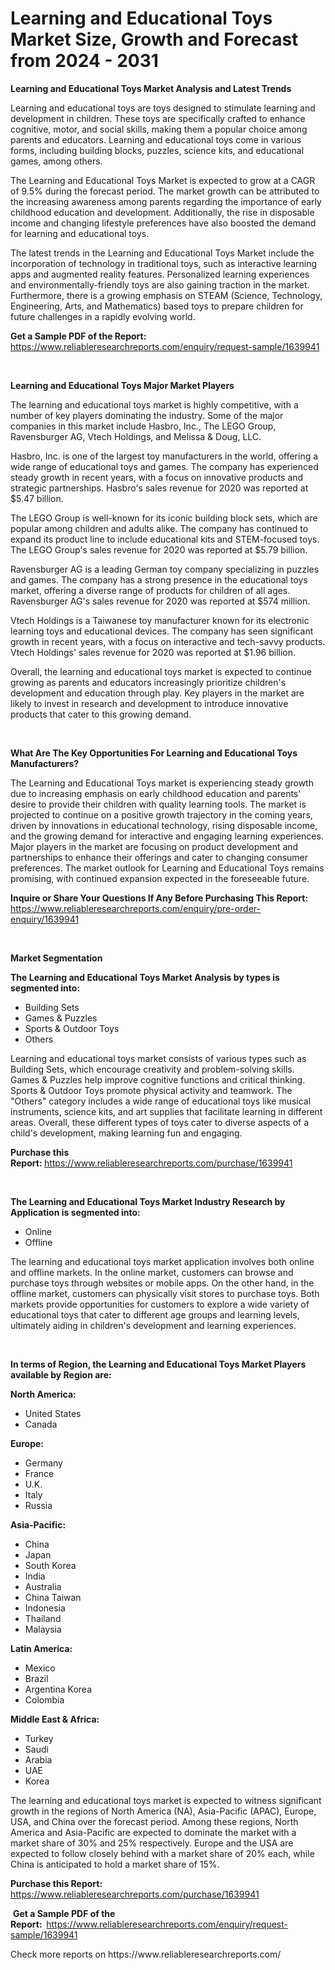 <p><h1>Learning and Educational Toys Market Size, Growth and Forecast from 2024 - 2031</h1></p><p><strong>Learning and Educational Toys Market Analysis and Latest Trends</strong></p>
<p><p>Learning and educational toys are toys designed to stimulate learning and development in children. These toys are specifically crafted to enhance cognitive, motor, and social skills, making them a popular choice among parents and educators. Learning and educational toys come in various forms, including building blocks, puzzles, science kits, and educational games, among others.</p><p>The Learning and Educational Toys Market is expected to grow at a CAGR of 9.5% during the forecast period. The market growth can be attributed to the increasing awareness among parents regarding the importance of early childhood education and development. Additionally, the rise in disposable income and changing lifestyle preferences have also boosted the demand for learning and educational toys.</p><p>The latest trends in the Learning and Educational Toys Market include the incorporation of technology in traditional toys, such as interactive learning apps and augmented reality features. Personalized learning experiences and environmentally-friendly toys are also gaining traction in the market. Furthermore, there is a growing emphasis on STEAM (Science, Technology, Engineering, Arts, and Mathematics) based toys to prepare children for future challenges in a rapidly evolving world.</p></p>
<p><strong>Get a Sample PDF of the Report:&nbsp;</strong> <a href="https://www.reliableresearchreports.com/enquiry/request-sample/1639941">https://www.reliableresearchreports.com/enquiry/request-sample/1639941</a></p>
<p>&nbsp;</p>
<p><strong>Learning and Educational Toys Major Market Players</strong></p>
<p><p>The learning and educational toys market is highly competitive, with a number of key players dominating the industry. Some of the major companies in this market include Hasbro, Inc., The LEGO Group, Ravensburger AG, Vtech Holdings, and Melissa & Doug, LLC.</p><p>Hasbro, Inc. is one of the largest toy manufacturers in the world, offering a wide range of educational toys and games. The company has experienced steady growth in recent years, with a focus on innovative products and strategic partnerships. Hasbro's sales revenue for 2020 was reported at $5.47 billion.</p><p>The LEGO Group is well-known for its iconic building block sets, which are popular among children and adults alike. The company has continued to expand its product line to include educational kits and STEM-focused toys. The LEGO Group's sales revenue for 2020 was reported at $5.79 billion.</p><p>Ravensburger AG is a leading German toy company specializing in puzzles and games. The company has a strong presence in the educational toys market, offering a diverse range of products for children of all ages. Ravensburger AG's sales revenue for 2020 was reported at $574 million.</p><p>Vtech Holdings is a Taiwanese toy manufacturer known for its electronic learning toys and educational devices. The company has seen significant growth in recent years, with a focus on interactive and tech-savvy products. Vtech Holdings' sales revenue for 2020 was reported at $1.96 billion.</p><p>Overall, the learning and educational toys market is expected to continue growing as parents and educators increasingly prioritize children's development and education through play. Key players in the market are likely to invest in research and development to introduce innovative products that cater to this growing demand.</p></p>
<p>&nbsp;</p>
<p><strong>What Are The Key Opportunities For Learning and Educational Toys Manufacturers?</strong></p>
<p><p>The Learning and Educational Toys market is experiencing steady growth due to increasing emphasis on early childhood education and parents' desire to provide their children with quality learning tools. The market is projected to continue on a positive growth trajectory in the coming years, driven by innovations in educational technology, rising disposable income, and the growing demand for interactive and engaging learning experiences. Major players in the market are focusing on product development and partnerships to enhance their offerings and cater to changing consumer preferences. The market outlook for Learning and Educational Toys remains promising, with continued expansion expected in the foreseeable future.</p></p>
<p><strong>Inquire or Share Your Questions If Any Before Purchasing This Report:</strong> <a href="https://www.reliableresearchreports.com/enquiry/pre-order-enquiry/1639941">https://www.reliableresearchreports.com/enquiry/pre-order-enquiry/1639941</a></p>
<p>&nbsp;</p>
<p><strong>Market Segmentation</strong></p>
<p><strong>The Learning and Educational Toys Market Analysis by types is segmented into:</strong></p>
<p><ul><li>Building Sets</li><li>Games & Puzzles</li><li>Sports & Outdoor Toys</li><li>Others</li></ul></p>
<p><p>Learning and educational toys market consists of various types such as Building Sets, which encourage creativity and problem-solving skills. Games & Puzzles help improve cognitive functions and critical thinking. Sports & Outdoor Toys promote physical activity and teamwork. The "Others" category includes a wide range of educational toys like musical instruments, science kits, and art supplies that facilitate learning in different areas. Overall, these different types of toys cater to diverse aspects of a child's development, making learning fun and engaging.</p></p>
<p><strong>Purchase this Report:&nbsp;</strong><a href="https://www.reliableresearchreports.com/purchase/1639941">https://www.reliableresearchreports.com/purchase/1639941</a></p>
<p>&nbsp;</p>
<p><strong>The Learning and Educational Toys Market Industry Research by Application is segmented into:</strong></p>
<p><ul><li>Online</li><li>Offline</li></ul></p>
<p><p>The learning and educational toys market application involves both online and offline markets. In the online market, customers can browse and purchase toys through websites or mobile apps. On the other hand, in the offline market, customers can physically visit stores to purchase toys. Both markets provide opportunities for customers to explore a wide variety of educational toys that cater to different age groups and learning levels, ultimately aiding in children's development and learning experiences.</p></p>
<p>&nbsp;</p>
<p><strong>In terms of Region, the Learning and Educational Toys Market Players available by Region are:</strong></p>
<p>
    <p> <strong> North America: </strong>
        <ul>
            <li>United States</li>
            <li>Canada</li>
        </ul>
        </p> 
    <p> <strong> Europe: </strong>
        <ul>
            <li>Germany</li>
            <li>France</li>
            <li>U.K.</li>
            <li>Italy</li>
            <li>Russia</li>
        </ul>
        </p> 
    <p> <strong> Asia-Pacific: </strong>
        <ul>
            <li>China</li>
            <li>Japan</li>
            <li>South Korea</li>
            <li>India</li>
            <li>Australia</li>
            <li>China Taiwan</li>
            <li>Indonesia</li>
            <li>Thailand</li>
            <li>Malaysia</li>
        </ul>
        </p> 
    <p> <strong> Latin America: </strong>
        <ul>
            <li>Mexico</li>
            <li>Brazil</li>
            <li>Argentina Korea</li>
            <li>Colombia</li>
        </ul>
        </p> 
    <p> <strong> Middle East & Africa: </strong>
        <ul>
            <li>Turkey</li>
            <li>Saudi</li>
            <li>Arabia</li>
            <li>UAE</li>
            <li>Korea</li>
        </ul>
    </p>
    </p>
<p><p>The learning and educational toys market is expected to witness significant growth in the regions of North America (NA), Asia-Pacific (APAC), Europe, USA, and China over the forecast period. Among these regions, North America and Asia-Pacific are expected to dominate the market with a market share of 30% and 25% respectively. Europe and the USA are expected to follow closely behind with a market share of 20% each, while China is anticipated to hold a market share of 15%.</p></p>
<p><strong>Purchase this Report: </strong><a href="https://www.reliableresearchreports.com/purchase/1639941">https://www.reliableresearchreports.com/purchase/1639941</a></p>
<p>&nbsp;<strong>Get a Sample PDF of the Report:&nbsp;&nbsp;</strong><a href="https://www.reliableresearchreports.com/enquiry/request-sample/1639941">https://www.reliableresearchreports.com/enquiry/request-sample/1639941</a></p>
<p><strong></strong></p>
<p>Check more reports on https://www.reliableresearchreports.com/</p>